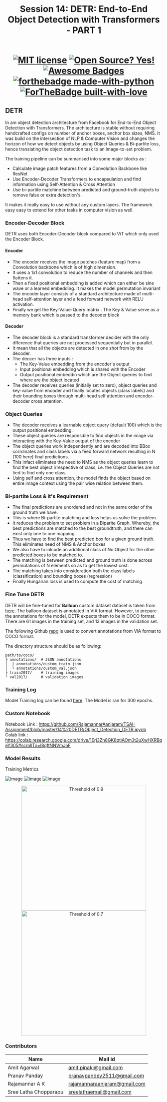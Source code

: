<br/>
<h1 align="center">Session 14: DETR: End-to-End Object Detection with Transformers - PART 1
<br/>
<!-- toc -->
    <br>
    
[![MIT license](https://img.shields.io/badge/License-MIT-blue.svg)](https://lbesson.mit-license.org/)
[![Open Source? Yes!](https://badgen.net/badge/Open%20Source%20%3F/Yes%21/blue?icon=github)](https://github.com/RajamannarAanjaram/badges/)
[![Awesome Badges](https://img.shields.io/badge/badges-awesome-green.svg)](https://github.com/RajamannarAanjaram/badges)
    <br>
[![forthebadge made-with-python](http://ForTheBadge.com/images/badges/made-with-python.svg)](https://www.python.org/)
[![ForTheBadge built-with-love](http://ForTheBadge.com/images/badges/built-with-love.svg)](https://GitHub.com/RajamannarAanjaram/)

<!-- toc -->

## DETR

In am object detection architecture from Facebook for End-to-End Object Detection with Transformers. The architecture is stable without requiring handcrafted configs on number of anchor boxes, anchor box sizes, NMS.
It was build on the intersection of NLP & Computer Vision and changes the horizon of how we detect objects by using Object Queries & Bi-partite loss, hence translating the object detection task to an image-to-set problem.

The training pipeline can be summarised into some major blocks as :
- Calculate image patch features from a Convolution Backbone like ResNet
- Use Encoder-Decoder Transformers to encapsulation and find information using Self-Attention & Cross Attention
- Use bi-partite matchine between predicted and ground-truth objects to remove false or extra detection's.

It makes it really easy to use without any custom layers. The framework easy easy to extend for other tasks in computer vision as well.

### Encoder-Decoder Block

DETR uses both Encoder-Decoder block compared to ViT which only used the Encoder Block.

#### Encoder

- The encoder receives the image patches (feature map) from a Convolution backbone which is of high dimension.
- It uses a 1x1 convolution to reduce the number of channels and then flattens it.
- Then a fixed positional embedding is added which can either be sine wave or a learned embedding. It makes the model permutation invariant
- The encoder layer consists of a standard architecture made of multi-head self-attention layer and a feed forward network with RELU activation.
- Finally we get the Key-Value-Query matrix . The Key & Value serve as a memory bank which is passed to the decoder block

#### Decoder

- The decoder block is a standard transformer decider with the only dfference that queries are not processed sequentially but in parallel.
- It mean that all the objects are detected in one shot from by the decoder.
- The deocer has three inputs :
    - The Key-Value embedding from the encoder's output
    - Input positional embedding which is shared with the Encoder
    - Output positional embeddin which are the Object queries to find where are the object located
- The decoder receives queries (initially set to zero), object queries and key-value from encoder and finally locates objects (class labels) and their bounding boxes through multi-head self attention and encoder-decoder cross attention.

### Object Queries

- The decoder receives a learnable object query (default 100) which is the output positional embedding.
- These object queries are responsible to find objects in the image via interacting with the Key-Value output of the encoder
- The object queries work independently and are decoded into BBox corrdinates and class labels via a  feed forward network resulting in N (100 here) final predictions.
- This infact eliminates the need to NMS as the object queries learn to find the best object irrespective of class, i.e. the Object Queries are not tied to find only one class.
- Using self and cross attention, the model finds the object based on entire image context using the pair wise relation between them.

### Bi-partite Loss & it's Requirement

- The final predictions are unordered and not in the same order of the ground truth we have.
- This is where Bi-partite matching and loss helps us solve the problem.
- It reduces the problem to set problem in a Biparite Graph. Whereby, the best predictions are matched to the best groundtruth, and there can exist only one to one mapping.
- Thus we have to find the best predicted box for a given ground truth. This eliminates need of NMS & Anchor boxes
- We also have to inlcude an additional class of No Object for the other predicted boxes to be matched to.
- The matching is between predicted and ground truth is done across permutations of N elements so as to get the lowest cost.
- The matching takes into consideration both the class labels (classification) and bounding boxes (regression)
- Finally Hungarian loss is used to compute the cost of matching

### Fine Tune DETR
    
DETR will be fine-tuned for **Balloon** custom dataset dataset is taken from [here](https://github.com/matterport/Mask_RCNN/releases/download/v2.1/balloon_dataset.zip). The balloon dataset is annotated in VIA format. However, to prepare the annotations for the model, DETR expects them to be in COCO format. There are 61 images in the training set, and 13 images in the validation set.

The following Github [repo](https://github.com/RajamannarAanjaram/TSAI-Assignment/tree/master/14%20DETR/VIA2COCO) is used to convert annotations from VIA format to COCO format. 

The directory structure should be as following:
```
path/to/coco/
├ annotations/  # JSON annotations
│  ├ annotations/custom_train.json
│  └ annotations/custom_val.json
├ train2017/    # training images
└ val2017/      # validation images
```

### Training Log

Model Training log can be found [here](https://colab.research.google.com/drive/1Erj3Zh8GK8qtiAOm3t2uXwHXRBqeY305#scrollTo=I8qftNNVmJaF&line=4&uniqifier=1). The Model is ran for 300 epochs.

### Custom Notebook

Notebook Link : https://github.com/RajamannarAanjaram/TSAI-Assignment/blob/master/14%20DETR/Object_Detection_DETR.ipynb <br/>
Colab link : https://colab.research.google.com/drive/1Erj3Zh8GK8qtiAOm3t2uXwHXRBqeY305#scrollTo=I8qftNNVmJaF

### Model Results

Training Metrics
    
![image](images/loss.png)
![image](images/map.png)
![image](images/class-error.png)
    
<p align="center">
  <img title="Threshold of 0.9" width="400" height="400" src="./images/out09.png">
  <img title="Threshold of 0.7" width="400" height="400" src="./images/out07.png">
</p>
    
### Contributors

    
| <centre>Name</centre> | <centre>Mail id</centre> | 
| ------------ | ------------- |
| <centre>Amit Agarwal</centre>         | <centre>amit.pinaki@gmail.com</centre>    |
| <centre>Pranav Panday</centre>         | <centre>pranavpandey2511@gmail.com</centre>    |
| <centre>Rajamannar A K</centre>         | <centre>rajamannaraanjaram@gmail.com</centre>    |
| <centre>Sree Latha Chopparapu</centre>         | <centre>sreelathaemail@gmail.com</centre>    |\\
